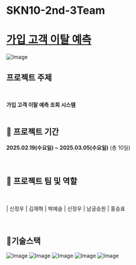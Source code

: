 # SKN10-2nd-3Team
# [가입 고객 이탈 예측](https://www.kaggle.com/code/bbksjdd/telco-customer-churn)

![Image](https://github.com/user-attachments/assets/51c829fe-ac31-471b-aa5d-092e4ad45a12)

## 프로젝트 주제
<br/>


**가입 고객 이탈 예측 조회 시스템**
<br/>
<br/>
## 📅 프로젝트 기간
**2025.02.19(수요일) ~ 2025.03.05(수요일)** (총 10일) <br/>
<br/>
<br/>

## 🌟 프로젝트 팀 및 역할
<br/>


| 신정우 | 김재혁 | 박예슬 | 신정우 | 남궁승원 | 홍승표


<br/>

## 📌기술스택
![Image](https://github.com/user-attachments/assets/2ff90937-1572-4922-8117-42ec1958e8a2)
![Image](https://github.com/user-attachments/assets/f4f74fee-a6ec-4916-98a7-87372c233494)
![Image](https://github.com/user-attachments/assets/954f356b-b234-4fdc-a4de-be4678532cdb)
![Image](https://github.com/user-attachments/assets/5e72d28a-8895-4ab3-acdb-d1be87b53374)
![Image](https://github.com/user-attachments/assets/5c3399ed-c375-4793-ad36-35c69da77dd6)


<br/>
